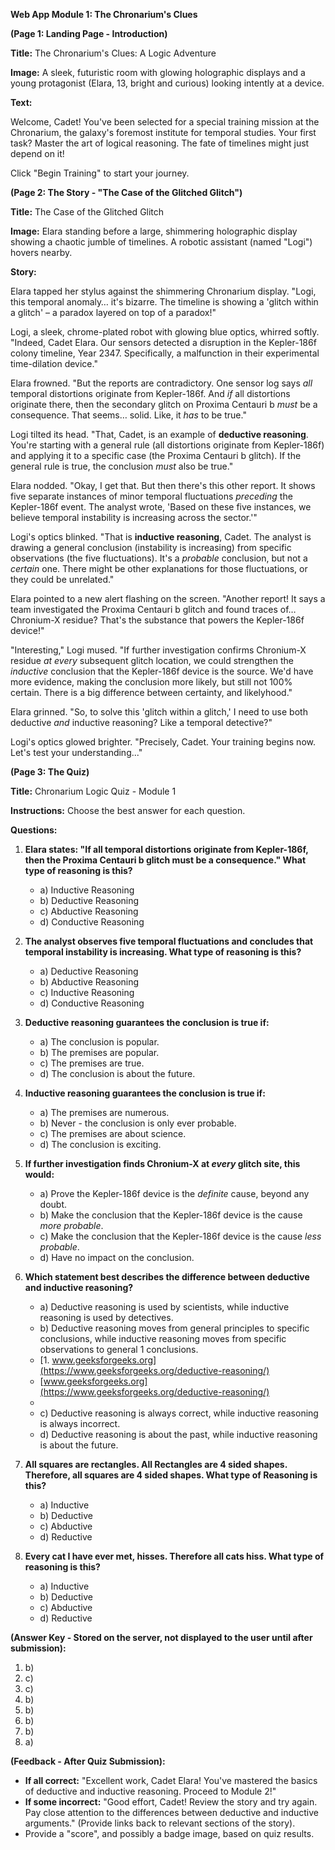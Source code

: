 **Web App Module 1: The Chronarium's Clues**

**(Page 1: Landing Page \- Introduction)**

**Title:** The Chronarium's Clues: A Logic Adventure

**Image:** A sleek, futuristic room with glowing holographic displays and a young protagonist (Elara, 13, bright and curious) looking intently at a device.

**Text:**

Welcome, Cadet\! You've been selected for a special training mission at the Chronarium, the galaxy's foremost institute for temporal studies. Your first task? Master the art of logical reasoning. The fate of timelines might just depend on it\!

Click "Begin Training" to start your journey.

**(Page 2: The Story \- "The Case of the Glitched Glitch")**

**Title:** The Case of the Glitched Glitch

**Image:** Elara standing before a large, shimmering holographic display showing a chaotic jumble of timelines. A robotic assistant (named "Logi") hovers nearby.

**Story:**

Elara tapped her stylus against the shimmering Chronarium display. "Logi, this temporal anomaly… it's bizarre. The timeline is showing a 'glitch within a glitch' – a paradox layered on top of a paradox\!"

Logi, a sleek, chrome-plated robot with glowing blue optics, whirred softly. "Indeed, Cadet Elara. Our sensors detected a disruption in the Kepler-186f colony timeline, Year 2347\. Specifically, a malfunction in their experimental time-dilation device."

Elara frowned. "But the reports are contradictory. One sensor log says *all* temporal distortions originate from Kepler-186f. And *if* all distortions originate there, then the secondary glitch on Proxima Centauri b *must* be a consequence. That seems… solid. Like, it *has* to be true."

Logi tilted its head. "That, Cadet, is an example of **deductive reasoning**. You're starting with a general rule (all distortions originate from Kepler-186f) and applying it to a specific case (the Proxima Centauri b glitch). If the general rule is true, the conclusion *must* also be true."

Elara nodded. "Okay, I get that. But then there's this other report. It shows five separate instances of minor temporal fluctuations *preceding* the Kepler-186f event. The analyst wrote, 'Based on these five instances, we believe temporal instability is increasing across the sector.'"

Logi's optics blinked. "That is **inductive reasoning**, Cadet. The analyst is drawing a general conclusion (instability is increasing) from specific observations (the five fluctuations). It's a *probable* conclusion, but not a *certain* one. There might be other explanations for those fluctuations, or they could be unrelated."

Elara pointed to a new alert flashing on the screen. "Another report\! It says a team investigated the Proxima Centauri b glitch and found traces of… Chronium-X residue? That's the substance that powers the Kepler-186f device\!"

"Interesting," Logi mused. "If further investigation confirms Chronium-X residue *at every* subsequent glitch location, we could strengthen the *inductive* conclusion that the Kepler-186f device is the source. We'd have more evidence, making the conclusion more likely, but still not 100% certain. There is a big difference between certainty, and likelyhood."

Elara grinned. "So, to solve this 'glitch within a glitch,' I need to use both deductive *and* inductive reasoning? Like a temporal detective?"

Logi's optics glowed brighter. "Precisely, Cadet. Your training begins now. Let's test your understanding..."

**(Page 3: The Quiz)**

**Title:** Chronarium Logic Quiz \- Module 1

**Instructions:** Choose the best answer for each question.

**Questions:**

1. **Elara states: "If all temporal distortions originate from Kepler-186f, then the Proxima Centauri b glitch must be a consequence." What type of reasoning is this?**

   * a) Inductive Reasoning  
   * b) Deductive Reasoning  
   * c) Abductive Reasoning  
   * d) Conductive Reasoning  
2. **The analyst observes five temporal fluctuations and concludes that temporal instability is increasing. What type of reasoning is this?**

   * a) Deductive Reasoning  
   * b) Abductive Reasoning  
   * c) Inductive Reasoning  
   * d) Conductive Reasoning  
3. **Deductive reasoning guarantees the conclusion is true if:**

   * a) The conclusion is popular.  
   * b) The premises are popular.  
   * c) The premises are true.  
   * d) The conclusion is about the future.  
4. **Inductive reasoning guarantees the conclusion is true if:**

   * a) The premises are numerous.  
   * b) Never \- the conclusion is only ever probable.  
   * c) The premises are about science.  
   * d) The conclusion is exciting.  
5. **If further investigation finds Chronium-X at *every* glitch site, this would:**

   * a) Prove the Kepler-186f device is the *definite* cause, beyond any doubt.  
   * b) Make the conclusion that the Kepler-186f device is the cause *more probable*.  
   * c) Make the conclusion that the Kepler-186f device is the cause *less probable*.  
   * d) Have no impact on the conclusion.  
6. **Which statement best describes the difference between deductive and inductive reasoning?**

   * a) Deductive reasoning is used by scientists, while inductive reasoning is used by detectives.  
   * b) Deductive reasoning moves from general principles to specific conclusions, while inductive reasoning moves from specific observations to general 1 conclusions.    
   * [1\. www.geeksforgeeks.org](https://www.geeksforgeeks.org/deductive-reasoning/)  
   * [www.geeksforgeeks.org](https://www.geeksforgeeks.org/deductive-reasoning/)  
   *   
   * c) Deductive reasoning is always correct, while inductive reasoning is always incorrect.  
   * d) Deductive reasoning is about the past, while inductive reasoning is about the future.  
7. **All squares are rectangles. All Rectangles are 4 sided shapes. Therefore, all squares are 4 sided shapes. What type of Reasoning is this?**

   * a) Inductive  
   * b) Deductive  
   * c) Abductive  
   * d) Reductive  
8. **Every cat I have ever met, hisses. Therefore all cats hiss. What type of reasoning is this?**

   * a) Inductive  
   * b) Deductive  
   * c) Abductive  
   * d) Reductive

**(Answer Key \- Stored on the server, not displayed to the user until after submission):**

1. b)  
2. c)  
3. c)  
4. b)  
5. b)  
6. b)  
7. b)  
8. a)

**(Feedback \- After Quiz Submission):**

* **If all correct:** "Excellent work, Cadet Elara\! You've mastered the basics of deductive and inductive reasoning. Proceed to Module 2\!"  
* **If some incorrect:** "Good effort, Cadet\! Review the story and try again. Pay close attention to the differences between deductive and inductive arguments." (Provide links back to relevant sections of the story).  
* Provide a "score", and possibly a badge image, based on quiz results.


